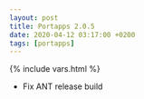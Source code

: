 ```yaml
---
layout: post
title: Portapps 2.0.5
date: 2020-04-12 03:17:00 +0200
tags: [portapps]
---
```

{% include vars.html %}

* Fix ANT release build
